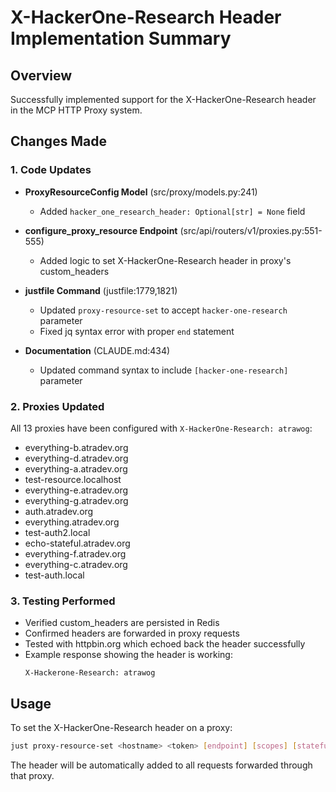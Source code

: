 # X-HackerOne-Research Header Implementation Summary

## Overview
Successfully implemented support for the X-HackerOne-Research header in the MCP HTTP Proxy system.

## Changes Made

### 1. Code Updates
- **ProxyResourceConfig Model** (src/proxy/models.py:241)
  - Added `hacker_one_research_header: Optional[str] = None` field

- **configure_proxy_resource Endpoint** (src/api/routers/v1/proxies.py:551-555)
  - Added logic to set X-HackerOne-Research header in proxy's custom_headers

- **justfile Command** (justfile:1779,1821)
  - Updated `proxy-resource-set` to accept `hacker-one-research` parameter
  - Fixed jq syntax error with proper `end` statement

- **Documentation** (CLAUDE.md:434)
  - Updated command syntax to include `[hacker-one-research]` parameter

### 2. Proxies Updated
All 13 proxies have been configured with `X-HackerOne-Research: atrawog`:
- everything-b.atradev.org
- everything-d.atradev.org
- everything-a.atradev.org
- test-resource.localhost
- everything-e.atradev.org
- everything-g.atradev.org
- auth.atradev.org
- everything.atradev.org
- test-auth2.local
- echo-stateful.atradev.org
- everything-f.atradev.org
- everything-c.atradev.org
- test-auth.local

### 3. Testing Performed
- Verified custom_headers are persisted in Redis
- Confirmed headers are forwarded in proxy requests
- Tested with httpbin.org which echoed back the header successfully
- Example response showing the header is working:
  ```
  X-Hackerone-Research: atrawog
  ```

## Usage
To set the X-HackerOne-Research header on a proxy:
```bash
just proxy-resource-set <hostname> <token> [endpoint] [scopes] [stateful] [override-backend] [bearer-methods] [doc-suffix] [server-info] [custom-metadata] "your-email@example.com"
```

The header will be automatically added to all requests forwarded through that proxy.